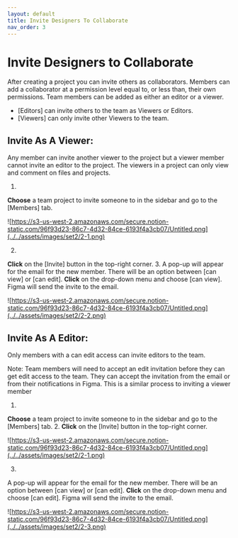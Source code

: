 ```yaml
---
layout: default
title: Invite Designers To Collaborate
nav_order: 3
---
```


# Invite Designers to Collaborate

After creating a project you can invite others as collaborators. Members can add a collaborator at a permission level equal to, or less than, their own permissions. Team members can be added as either an editor or a viewer.

- [Editors] can invite others to the team as Viewers or Editors.
- [Viewers] can only invite other Viewers to the team.

## Invite As A Viewer:

Any member can invite another viewer to the project but a viewer member cannot invite an editor to the project. The viewers in a project can only view and comment on files and projects.

1. 
**Choose** a team project to invite someone to in the sidebar and go to the [Members] tab.

![https://s3-us-west-2.amazonaws.com/secure.notion-static.com/96f93d23-86c7-4d32-84ce-6193f4a3cb07/Untitled.png](../../assets/images/set2/2-1.png)

2.
**Click** on the [Invite] button in the top-right corner.
3.
A pop-up will appear for the email for the new member. There will be an option between [can view] or [can edit]. **Click** on the drop-down menu and choose [can view]. Figma will send the invite to the email.

![https://s3-us-west-2.amazonaws.com/secure.notion-static.com/96f93d23-86c7-4d32-84ce-6193f4a3cb07/Untitled.png](../../assets/images/set2/2-2.png)

## Invite As A Editor:

Only members with a can edit access can invite editors to the team.

Note: Team members will need to accept an edit invitation before they can get edit access to the team. They can accept the invitation from the email or from their notifications in Figma. This is a similar process to inviting a viewer member

1.
**Choose** a team project to invite someone to in the sidebar and go to the [Members] tab.
2.
**Click** on the [Invite] button in the top-right corner.

![https://s3-us-west-2.amazonaws.com/secure.notion-static.com/96f93d23-86c7-4d32-84ce-6193f4a3cb07/Untitled.png](../../assets/images/set2/2-1.png)

3.
A pop-up will appear for the email for the new member. There will be an option between [can view] or [can edit]. **Click** on the drop-down menu and choose [can edit]. Figma will send the invite to the email.

![https://s3-us-west-2.amazonaws.com/secure.notion-static.com/96f93d23-86c7-4d32-84ce-6193f4a3cb07/Untitled.png](../../assets/images/set2/2-3.png)